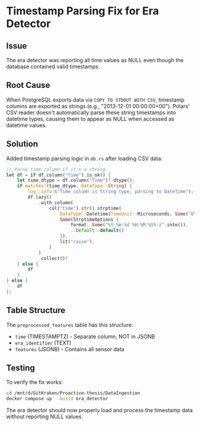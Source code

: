 # Timestamp Parsing Fix for Era Detector

## Issue
The era detector was reporting all time values as NULL even though the database contained valid timestamps.

## Root Cause
When PostgreSQL exports data via `COPY TO STDOUT WITH CSV`, timestamp columns are exported as strings (e.g., "2013-12-01 00:00:00+00"). Polars' CSV reader doesn't automatically parse these string timestamps into datetime types, causing them to appear as NULL when accessed as datetime values.

## Solution
Added timestamp parsing logic in `db.rs` after loading CSV data:

```rust
// Parse time column if it's a string
let df = if df.column("time").is_ok() {
    let time_dtype = df.column("time")?.dtype();
    if matches!(time_dtype, DataType::String) {
        log::info!("Time column is String type, parsing to DateTime");
        df.lazy()
            .with_column(
                col("time").str().strptime(
                    DataType::Datetime(TimeUnit::Microseconds, Some("UTC".into())),
                    Some(StrptimeOptions {
                        format: Some("%Y-%m-%d %H:%M:%S%:z".into()),
                        ..Default::default()
                    }),
                    lit("raise"),
                )
            )
            .collect()?
    } else {
        df
    }
} else {
    df
};
```

## Table Structure
The `preprocessed_features` table has this structure:
- `time` (TIMESTAMPTZ) - Separate column, NOT in JSONB
- `era_identifier` (TEXT)
- `features` (JSONB) - Contains all sensor data

## Testing
To verify the fix works:
```bash
cd /mnt/d/GitKraken/Proactive-thesis/DataIngestion
docker compose up --build era_detector
```

The era detector should now properly load and process the timestamp data without reporting NULL values.